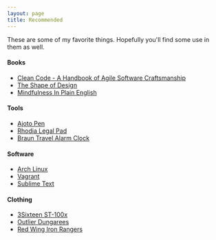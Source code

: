 ```yaml
---
layout: page
title: Recommended
---
```


These are some of my favorite things. Hopefully you'll find some use in them as well.

#### Books

- [Clean Code - A Handbook of Agile Software Craftsmanship][1]
- [The Shape of Design][2]
- [Mindfulness In Plain English][3]

#### Tools

- [Ajoto Pen][5]
- [Rhodia Legal Pad][6]
- [Braun Travel Alarm Clock][13]

#### Software

- [Arch Linux][10]
- [Vagrant][7]
- [Sublime Text][8]

#### Clothing

- [3Sixteen ST-100x][9]
- [Outlier Dungarees][11]
- [Red Wing Iron Rangers][12]


[1]: http://www.amazon.com/Clean-Code-Handbook-Software-Craftsmanship/dp/0132350882
[2]: http://shop.frankchimero.com/collections/frontpage/products/the-shape-of-design-digital-preorder
[3]: http://www.amazon.com/Mindfulness-Plain-English-20th-Anniversary/dp/0861719069/
[5]: http://ajoto.com/products/
[6]: http://www.amazon.com/Rhodia-Classic-Staple-Bound-Yellow/dp/B001DCDSTY/
[7]: http://www.vagrantup.com/
[8]: http://www.sublimetext.com/
[9]: http://www.3sixteen.com/collections/denim/products/sl100x-straight-raw-indigo-selvedge-denim
[10]: http://archlinux.org/
[11]: http://shop.outlier.cc/shop/retail/slim-dungarees.html
[12]: http://www.redwingheritage.com/boots/#&m=/detail/8111-heritage-us/8111-red-wing-lifestyle-mens-iron-ranger-boot-amber/
[13]: http://www.amazon.com/Braun-Travel-Alarm-Clock-Black/dp/B004XK1L7Y
